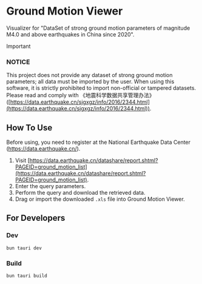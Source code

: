 # Ground Motion Viewer

Visualizer for "DataSet of strong ground motion parameters of magnitude M4.0 and above earthquakes in China since 2020".

> [!IMPORTANT]
>
> ### NOTICE
>
> This project does not provide any dataset of strong ground motion parameters; all data must be imported by the user. When using this software, it is strictly prohibited to import non-official or tampered datasets. Please read and comply with 《地震科学数据共享管理办法》 ([https://data.earthquake.cn/sjgxgz/info/2016/2344.html](https://data.earthquake.cn/sjgxgz/info/2016/2344.html)).

## How To Use

Before using, you need to register at the National Earthquake Data Center (https://data.earthquake.cn/).

1. Visit [https://data.earthquake.cn/datashare/report.shtml?PAGEID=ground_motion_list](https://data.earthquake.cn/datashare/report.shtml?PAGEID=ground_motion_list).
2. Enter the query parameters.
3. Perform the query and download the retrieved data.
4. Drag or import the downloaded `.xls` file into Ground Motion Viewer.

## For Developers

### Dev

```
bun tauri dev
```

### Build

```
bun tauri build
```

